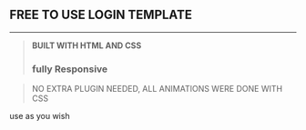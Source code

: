 ## FREE TO USE LOGIN TEMPLATE
---
> **BUILT WITH HTML AND CSS**
> ###  fully Responsive 

> NO EXTRA PLUGIN NEEDED, ALL ANIMATIONS WERE DONE WITH CSS

use as you wish


